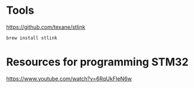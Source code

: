 # Tools
https://github.com/texane/stlink
```bash
brew install stlink
```

# Resources for programming STM32
https://www.youtube.com/watch?v=6RqUkFIeN6w
